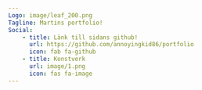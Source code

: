```yaml
---
Logo: image/leaf_200.png
Tagline: Martins portfolio!
Social:
    - title: Länk till sidans github!
      url: https://github.com/annoyingkid86/portfolio
      icon: fab fa-github
    - title: Konstverk
      url: image/1.png
      icon: fas fa-image
---
```

